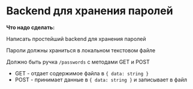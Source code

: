 # Backend для хранения паролей

**Что надо сделать:**

Написать простейший backend для хранения паролей

Пароли должны храниться в локальном текстовом файле

Должно быть ручка `/passwords` с методами GET и POST

- GET - отдает содержимое файла в `{ data: string }`
- POST - принимает данные в `{ data: string }` и записывает в файл
